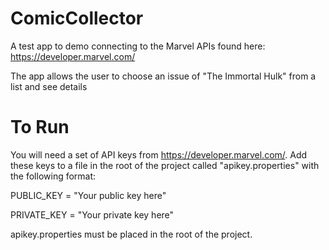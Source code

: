 # ComicCollector
A test app to demo connecting to the Marvel APIs found here:
https://developer.marvel.com/

The app allows the user to choose an issue of "The Immortal Hulk" from a list and see details
# To Run
You will need a set of API keys from https://developer.marvel.com/.  Add these keys to a file in the root of the project called "apikey.properties" with the following format:


PUBLIC_KEY = "Your public key here" 

PRIVATE_KEY = "Your private key here"

apikey.properties must be placed in the root of the project.  
